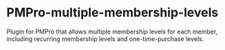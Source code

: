 # PMPro-multiple-membership-levels
Plugin for PMPro that allows multiple membership levels for each member, including recurring membership levels and one-time-purchase levels.
